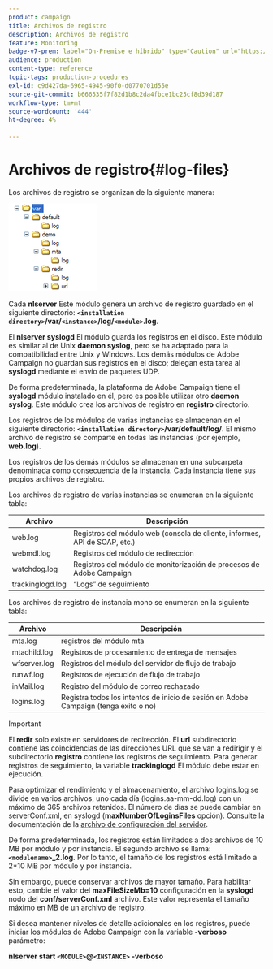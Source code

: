 ```yaml
---
product: campaign
title: Archivos de registro
description: Archivos de registro
feature: Monitoring
badge-v7-prem: label="On-Premise e híbrido" type="Caution" url="https://experienceleague.adobe.com/docs/campaign-classic/using/installing-campaign-classic/architecture-and-hosting-models/hosting-models-lp/hosting-models.html?lang=es" tooltip="Se aplica solo a implementaciones On-premise e híbridas"
audience: production
content-type: reference
topic-tags: production-procedures
exl-id: c9d427da-6965-4945-90f0-d0770701d55e
source-git-commit: b666535f7f82d1b8c2da4fbce1bc25cf8d39d187
workflow-type: tm+mt
source-wordcount: '444'
ht-degree: 4%

---
```


# Archivos de registro{#log-files}



Los archivos de registro se organizan de la siguiente manera:

![](assets/d_ncs_directory.png)

Cada **nlserver** Este módulo genera un archivo de registro guardado en el siguiente directorio: **`<installation directory>`/var/`<instance>`/log/`<module>`.log**.

El **nlserver syslogd** El módulo guarda los registros en el disco. Este módulo es similar al de Unix **daemon syslog**, pero se ha adaptado para la compatibilidad entre Unix y Windows. Los demás módulos de Adobe Campaign no guardan sus registros en el disco; delegan esta tarea al **syslogd** mediante el envío de paquetes UDP.

De forma predeterminada, la plataforma de Adobe Campaign tiene el **syslogd** módulo instalado en él, pero es posible utilizar otro **daemon syslog**. Este módulo crea los archivos de registro en **registro** directorio.

Los registros de los módulos de varias instancias se almacenan en el siguiente directorio: **`<installation directory>`/var/default/log/**. El mismo archivo de registro se comparte en todas las instancias (por ejemplo, **web.log**).

Los registros de los demás módulos se almacenan en una subcarpeta denominada como consecuencia de la instancia. Cada instancia tiene sus propios archivos de registro.

Los archivos de registro de varias instancias se enumeran en la siguiente tabla:

| Archivo | Descripción |
|---|---|
| web.log | Registros del módulo web (consola de cliente, informes, API de SOAP, etc.) |
| webmdl.log | Registros del módulo de redirección |
| watchdog.log | Registros del módulo de monitorización de procesos de Adobe Campaign |
| trackinglogd.log | “Logs” de seguimiento |

Los archivos de registro de instancia mono se enumeran en la siguiente tabla:

| Archivo | Descripción |
|---|---|
| mta.log | registros del módulo mta |
| mtachild.log | Registros de procesamiento de entrega de mensajes |
| wfserver.log | Registros del módulo del servidor de flujo de trabajo |
| runwf.log | Registros de ejecución de flujo de trabajo |
| inMail.log | Registro del módulo de correo rechazado |
| logins.log | Registra todos los intentos de inicio de sesión en Adobe Campaign (tenga éxito o no) |

>[!IMPORTANT]
>
>El **redir** solo existe en servidores de redirección. El **url** subdirectorio contiene las coincidencias de las direcciones URL que se van a redirigir y el subdirectorio **registro** contiene los registros de seguimiento. Para generar registros de seguimiento, la variable **trackinglogd** El módulo debe estar en ejecución.

Para optimizar el rendimiento y el almacenamiento, el archivo logins.log se divide en varios archivos, uno cada día (logins.aa-mm-dd.log) con un máximo de 365 archivos retenidos. El número de días se puede cambiar en serverConf.xml, en syslogd (**maxNumberOfLoginsFiles** opción). Consulte la documentación de la [archivo de configuración del servidor](../../installation/using/the-server-configuration-file.md#syslogd).

De forma predeterminada, los registros están limitados a dos archivos de 10 MB por módulo y por instancia. El segundo archivo se llama: **`<modulename>`_2.log**. Por lo tanto, el tamaño de los registros está limitado a 2&#42;10 MB por módulo y por instancia.

Sin embargo, puede conservar archivos de mayor tamaño. Para habilitar esto, cambie el valor del **maxFileSizeMb=10** configuración en la **syslogd** nodo del **conf/serverConf.xml** archivo. Este valor representa el tamaño máximo en MB de un archivo de registro.

Si desea mantener niveles de detalle adicionales en los registros, puede iniciar los módulos de Adobe Campaign con la variable **-verboso** parámetro:

**nlserver start `<MODULE>`@`<INSTANCE>` -verboso**
